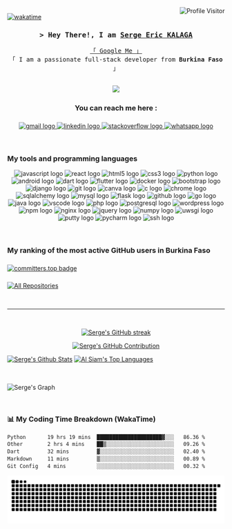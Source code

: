 <!--
<h2 align="center">
  Welcome to Boubakar PI World!
  <img src="https://media.giphy.com/media/hvRJCLFzcasrR4ia7z/giphy.gif" width="28">
</h2>
-->

<!--
<p align="center">
  <a href="https://github.com/serge-eric-kalaga"><img src="https://readme-typing-svg.herokuapp.com/?lines=Self%20Taught%20Programmer;Front%20End%20Developer;1.5%2B%20years%20of%20coding%20experience;Always%20learning%20new%20things&center=true&width=380&height=45"></a>
</p>

 -->

<a href="https://komarev.com/ghpvc/?username=serge-eric-kalaga">
  <img align="right" src="https://komarev.com/ghpvc/?username=serge-eric-kalaga&label=Visitors&color=0e75b6&style=flat" alt="Profile Visitor" />
</a>

[![wakatime](https://wakatime.com/badge/user/018b1a93-65a2-4cfd-aacf-585cd789e879.svg)](https://wakatime.com/@018b1a93-65a2-4cfd-aacf-585cd789e879)


<!-- [![wakatime](https://wakatime.com/badge/user/eebb3dd8-d9b2-40de-9b88-6fd6cac99dbc.svg)](https://wakatime.com/@eebb3dd8-d9b2-40de-9b88-6fd6cac99dbc) -->

<!-- Intro  -->
<h3 align="center">
        <samp>&gt; Hey There!, I am
                <b><a target="_blank" href="https://www.linkedin.com/in/serge-eric-kalaga-6436b4227/">Serge Eric KALAGA</a></b>
        </samp>
</h3>


<p align="center"> 
  <samp>
    <a href="https://www.google.com/search?q=serge+eric+kalaga">「 Google Me 」</a>
    <br>
    「 I am a passionate full-stack developer from <b>Burkina Faso</b> 」
    <br>
    <br>
  </samp>
</p>

<div align="center">
  <img height="200" src="https://www.wingstechsolutions.com/wp-content/uploads/2022/03/full-stack-development.gif"  />
</div>

###
<center>

<h3 align="center">You can reach me here :</h3>

###

<div align="center">
  <a href="kalagaserge4@gmail.com" target="_blank">
    <img src="https://img.shields.io/static/v1?message=Gmail&logo=gmail&label=&color=D14836&logoColor=white&labelColor=&style=for-the-badge" height="40" alt="gmail logo"  />
  </a>
  <a href="https://www.linkedin.com/in/serge-eric-kalaga-6436b4227/" target="_blank">
    <img src="https://img.shields.io/static/v1?message=LinkedIn&logo=linkedin&label=&color=0077B5&logoColor=white&labelColor=&style=for-the-badge" height="40" alt="linkedin logo"  />
  </a>
  <a href="https://stackoverflow.com/users/14742073/kalaga-serge-eric" target="_blank">
    <img src="https://img.shields.io/static/v1?message=Stackoverflow&logo=stackoverflow&label=&color=FE7A16&logoColor=white&labelColor=&style=for-the-badge" height="40" alt="stackoverflow logo"  />
  </a>
  <a href="https://wa.me/22651770628?text=Hi%20!%20I%20contact%20you%20from%20Github." target="_blank">
    <img src="https://img.shields.io/static/v1?message=Whatsapp&logo=whatsapp&label=&color=25D366&logoColor=white&labelColor=&style=for-the-badge" height="40" alt="whatsapp logo"  />
  </a>
</div>

</center>

<br/>
<br/>

<!-- About Section -->
###
<h3 align="left">My tools and programming languages</h3>
<div align="center">
  <img src="https://cdn.jsdelivr.net/gh/devicons/devicon/icons/javascript/javascript-original.svg" height="50" width="62" alt="javascript logo"  />
  <img src="https://cdn.jsdelivr.net/gh/devicons/devicon/icons/react/react-original.svg" height="50" width="62" alt="react logo"  />
  <img src="https://cdn.jsdelivr.net/gh/devicons/devicon/icons/html5/html5-original.svg" height="50" width="62" alt="html5 logo"  />
  <img src="https://cdn.jsdelivr.net/gh/devicons/devicon/icons/css3/css3-original.svg" height="50" width="62" alt="css3 logo"  />
  <img src="https://cdn.jsdelivr.net/gh/devicons/devicon/icons/python/python-original.svg" height="50" width="62" alt="python logo"  />
  <img src="https://cdn.jsdelivr.net/gh/devicons/devicon/icons/android/android-original.svg" height="50" width="62" alt="android logo"  />
  <img src="https://cdn.jsdelivr.net/gh/devicons/devicon/icons/dart/dart-original.svg" height="50" width="62" alt="dart logo"  />
  <img src="https://cdn.jsdelivr.net/gh/devicons/devicon/icons/flutter/flutter-original.svg" height="50" width="62" alt="flutter logo"  />
  <img src="https://cdn.jsdelivr.net/gh/devicons/devicon/icons/docker/docker-original.svg" height="50" width="62" alt="docker logo"  />
  <img src="https://cdn.jsdelivr.net/gh/devicons/devicon/icons/bootstrap/bootstrap-original.svg" height="50" width="62" alt="bootstrap logo"  />
  <img src="https://cdn.jsdelivr.net/gh/devicons/devicon/icons/django/django-plain.svg" height="50" width="62" alt="django logo"  />
  <img src="https://cdn.jsdelivr.net/gh/devicons/devicon/icons/git/git-original.svg" height="50" width="62" alt="git logo"  />
  <img src="https://cdn.jsdelivr.net/gh/devicons/devicon/icons/canva/canva-original.svg" height="50" width="62" alt="canva logo"  />
  <img src="https://cdn.jsdelivr.net/gh/devicons/devicon/icons/c/c-original.svg" height="50" width="62" alt="c logo"  />
  <img src="https://cdn.jsdelivr.net/gh/devicons/devicon/icons/chrome/chrome-original.svg" height="50" width="62" alt="chrome logo"  />
  <img src="https://cdn.jsdelivr.net/gh/devicons/devicon/icons/sqlalchemy/sqlalchemy-original.svg" height="50" width="62" alt="sqlalchemy logo"  />
  <img src="https://cdn.jsdelivr.net/gh/devicons/devicon/icons/mysql/mysql-original.svg" height="50" width="62" alt="mysql logo"  />
  <img src="https://cdn.jsdelivr.net/gh/devicons/devicon/icons/flask/flask-original.svg" height="50" width="62" alt="flask logo"  />
  <img src="https://cdn.jsdelivr.net/gh/devicons/devicon/icons/github/github-original.svg" height="50" width="62" alt="github logo"  />
  <img src="https://cdn.jsdelivr.net/gh/devicons/devicon/icons/go/go-original.svg" height="50" width="62" alt="go logo"  />
  <img src="https://cdn.jsdelivr.net/gh/devicons/devicon/icons/java/java-original.svg" height="50" width="62" alt="java logo"  />
  <img src="https://cdn.jsdelivr.net/gh/devicons/devicon/icons/vscode/vscode-original.svg" height="50" width="62" alt="vscode logo"  />
  <img src="https://cdn.jsdelivr.net/gh/devicons/devicon/icons/php/php-original.svg" height="50" width="62" alt="php logo"  />
  <img src="https://cdn.jsdelivr.net/gh/devicons/devicon/icons/postgresql/postgresql-original.svg" height="50" width="62" alt="postgresql logo"  />
  <img src="https://cdn.jsdelivr.net/gh/devicons/devicon/icons/wordpress/wordpress-original.svg" height="50" width="62" alt="wordpress logo"  />
  <img src="https://cdn.jsdelivr.net/gh/devicons/devicon/icons/npm/npm-original-wordmark.svg" height="50" width="62" alt="npm logo"  />
  <img src="https://cdn.jsdelivr.net/gh/devicons/devicon/icons/nginx/nginx-original.svg" height="50" width="62" alt="nginx logo"  />
  <img src="https://cdn.jsdelivr.net/gh/devicons/devicon/icons/jquery/jquery-original.svg" height="50" width="62" alt="jquery logo"  />
  <img src="https://cdn.jsdelivr.net/gh/devicons/devicon/icons/numpy/numpy-original.svg" height="50" width="62" alt="numpy logo"  />
  <img src="https://cdn.jsdelivr.net/gh/devicons/devicon/icons/uwsgi/uwsgi-original.svg" height="50" width="62" alt="uwsgi logo"  />
  <img src="https://cdn.jsdelivr.net/gh/devicons/devicon/icons/putty/putty-original.svg" height="50" width="62" alt="putty logo"  />
  <img src="https://cdn.jsdelivr.net/gh/devicons/devicon/icons/pycharm/pycharm-original.svg" height="50" width="62" alt="pycharm logo"  />
  <img src="https://cdn.jsdelivr.net/gh/devicons/devicon/icons/ssh/ssh-original.svg" height="50" width="62" alt="ssh logo"  />
</div>

<br/>
<br/>

<!-- ## Top Open Source -
[![serge-eric-kalaga Readme](https://github-readme-stats.vercel.app/api/pin/?username=serge-eric-kalaga&repo=serge-eric-kalaga&border_color=7F3FBF&bg_color=0D1117&title_color=C9D1D9&text_color=8B949E&icon_color=7F3FBF)](https://github.com/serge-eric-kalaga/serge-eric-kalaga) -->


###

<h3 align="left">  My ranking of the most active GitHub users in Burkina Faso </h3>

###

[![committers.top badge](https://user-badge.committers.top/burkina_faso_private/serge-eric-kalaga.svg)](https://user-badge.committers.top/burkina_faso_private/serge-eric-kalaga)

###

<p align="left">
  <a href="https://github.com/serge-eric-kalaga?tab=repositories" target="_blank"><img alt="All Repositories" title="My publics repositories" src="https://img.shields.io/badge/-All%20Repos-2962FF?style=for-the-badge&logo=koding&logoColor=white"/></a>
</p>

<br/>
<hr/>
<br/>

<p align="center">
  <a href="https://github.com/serge-eric-kalaga">
    <img src="https://github-readme-streak-stats.herokuapp.com/?user=serge-eric-kalaga&theme=radical&border=7F3FBF&background=0D1117" alt="Serge's GitHub streak"/>
  </a>
</p>

<p align="center">
  <a href="https://github.com/serge-eric-kalaga">
    <img src="https://github-profile-summary-cards.vercel.app/api/cards/profile-details?username=serge-eric-kalaga&theme=radical" alt="Serge's GitHub Contribution"/>
  </a>
</p>

<a> 
    <a href="https://github.com/serge-eric-kalaga"><img alt="Serge's Github Stats" src="https://denvercoder1-github-readme-stats.vercel.app/api?username=serge-eric-kalaga&show_icons=true&count_private=true&theme=react&border_color=7F3FBF&bg_color=0D1117&title_color=F85D7F&icon_color=F8D866" height="192px" width="49.5%"/></a>
  <a href="https://github.com/serge-eric-kalaga"><img alt="Al Siam's Top Languages" src="https://denvercoder1-github-readme-stats.vercel.app/api/top-langs/?username=serge-eric-kalaga&langs_count=8&layout=compact&theme=react&border_color=7F3FBF&bg_color=0D1117&title_color=F85D7F&icon_color=F8D866" height="192px" width="49.5%"/></a>

  <br/>
</a>

<br>
<br>


![Serge's Graph](https://github-readme-activity-graph.vercel.app/graph?username=serge-eric-kalaga&custom_title=Serge's%20GitHub%20Activity%20Graph&bg_color=0D1117&color=7F3FBF&line=7F3FBF&point=7F3FBF&area_color=FFFFFF&title_color=FFFFFF&area=true)

<br>

###
<h3 align="left">📊 My Coding Time Breakdown (WakaTime)</h3>

<!--START_SECTION:waka-->

```txt
Python       19 hrs 19 mins  █████████████████████▓░░░   86.36 %
Other        2 hrs 4 mins    ██▒░░░░░░░░░░░░░░░░░░░░░░   09.26 %
Dart         32 mins         ▓░░░░░░░░░░░░░░░░░░░░░░░░   02.40 %
Markdown     11 mins         ▒░░░░░░░░░░░░░░░░░░░░░░░░   00.89 %
Git Config   4 mins          ░░░░░░░░░░░░░░░░░░░░░░░░░   00.32 %
```

<!--END_SECTION:waka-->


![snake gif](https://github.com/serge-eric-kalaga/serge-eric-kalaga/blob/output/github-snake-dark.svg)

